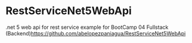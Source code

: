 # RestServiceNet5WebApi
.net 5 web api for rest service example for BootCamp 04 Fullstack (Backend)https://github.com/abelopezpaniagua/RestServiceNet5WebApi
